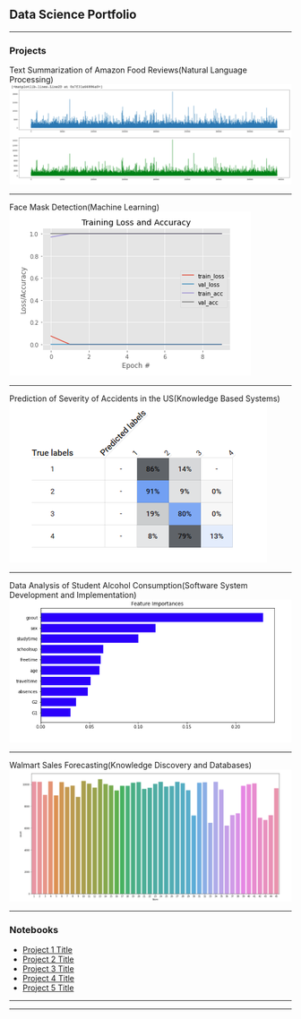 ## Data Science Portfolio

---

### Projects

Text Summarization of Amazon Food Reviews(Natural Language Processing)
<img src = "Image 1.png">

---
Face Mask Detection(Machine Learning)
<img src="Image2.png"/>

---
Prediction of Severity of Accidents in the US(Knowledge Based Systems)
<img src="Image3.png"/>

---
Data Analysis of Student Alcohol Consumption(Software System Development and Implementation)
<img src="Image4.png"/>

---
Walmart Sales Forecasting(Knowledge Discovery and Databases)
<img src="Image5.png"/>

---

### Notebooks

- [Project 1 Title](http://example.com/)
- [Project 2 Title](http://example.com/)
- [Project 3 Title](http://example.com/)
- [Project 4 Title](http://example.com/)
- [Project 5 Title](http://example.com/)

---




---
<!-- Remove above link if you don't want to attibute -->
